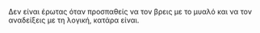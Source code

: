 Δεν είναι έρωτας όταν προσπαθείς να τον βρεις με το μυαλό και να τον αναδείξεις με τη λογική, κατάρα είναι.